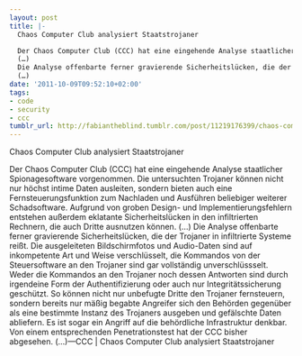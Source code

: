 ```yaml
---
layout: post
title: |-
  Chaos Computer Club analysiert Staatstrojaner

  Der Chaos Computer Club (CCC) hat eine eingehende Analyse staatlicher Spionagesoftware vorgenommen. Die untersuchten Trojaner können nicht nur höchst intime Daten ausleiten, sondern bieten auch eine Fernsteuerungsfunktion zum Nachladen und Ausführen beliebiger weiterer Schadsoftware. Aufgrund von groben Design- und Implementierungsfehlern entstehen außerdem eklatante Sicherheitslücken in den infiltrierten Rechnern, die auch Dritte ausnutzen können.
  (…)
  Die Analyse offenbarte ferner gravierende Sicherheitslücken, die der Trojaner in infiltrierte Systeme reißt. Die ausgeleiteten Bildschirmfotos und Audio-Daten sind auf inkompetente Art und Weise verschlüsselt, die Kommandos von der Steuersoftware an den Trojaner sind gar vollständig unverschlüssselt. Weder die Kommandos an den Trojaner noch dessen Antworten sind durch irgendeine Form der Authentifizierung oder auch nur Integritätssicherung geschützt. So können nicht nur unbefugte Dritte den Trojaner fernsteuern, sondern bereits nur mäßig begabte Angreifer sich den Behörden gegenüber als eine bestimmte Instanz des Trojaners ausgeben und gefälschte Daten abliefern. Es ist sogar ein Angriff auf die behördliche Infrastruktur denkbar. Von einem entsprechenden Penetrationstest hat der CCC bisher abgesehen.
  (…)
date: '2011-10-09T09:52:10+02:00'
tags:
- code
- security
- ccc
tumblr_url: http://fabiantheblind.tumblr.com/post/11219176399/chaos-computer-club-analysiert-staatstrojaner
---
```

Chaos Computer Club analysiert Staatstrojaner

Der Chaos Computer Club (CCC) hat eine eingehende Analyse staatlicher Spionagesoftware vorgenommen. Die untersuchten Trojaner können nicht nur höchst intime Daten ausleiten, sondern bieten auch eine Fernsteuerungsfunktion zum Nachladen und Ausführen beliebiger weiterer Schadsoftware. Aufgrund von groben Design- und Implementierungsfehlern entstehen außerdem eklatante Sicherheitslücken in den infiltrierten Rechnern, die auch Dritte ausnutzen können.
(…)
Die Analyse offenbarte ferner gravierende Sicherheitslücken, die der Trojaner in infiltrierte Systeme reißt. Die ausgeleiteten Bildschirmfotos und Audio-Daten sind auf inkompetente Art und Weise verschlüsselt, die Kommandos von der Steuersoftware an den Trojaner sind gar vollständig unverschlüssselt. Weder die Kommandos an den Trojaner noch dessen Antworten sind durch irgendeine Form der Authentifizierung oder auch nur Integritätssicherung geschützt. So können nicht nur unbefugte Dritte den Trojaner fernsteuern, sondern bereits nur mäßig begabte Angreifer sich den Behörden gegenüber als eine bestimmte Instanz des Trojaners ausgeben und gefälschte Daten abliefern. Es ist sogar ein Angriff auf die behördliche Infrastruktur denkbar. Von einem entsprechenden Penetrationstest hat der CCC bisher abgesehen.
(…)—CCC | Chaos Computer Club analysiert Staatstrojaner

